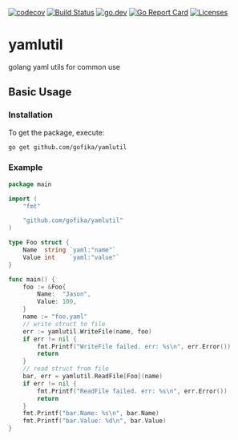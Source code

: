 [![codecov](https://codecov.io/gh/gofika/yamlutil/branch/main/graph/badge.svg)](https://codecov.io/gh/gofika/yamlutil)
[![Build Status](https://github.com/gofika/yamlutil/workflows/build/badge.svg)](https://github.com/gofika/yamlutil)
[![go.dev](https://img.shields.io/badge/go.dev-reference-007d9c?logo=go&logoColor=white)](https://pkg.go.dev/github.com/gofika/yamlutil)
[![Go Report Card](https://goreportcard.com/badge/github.com/gofika/yamlutil)](https://goreportcard.com/report/github.com/gofika/yamlutil)
[![Licenses](https://img.shields.io/github/license/gofika/yamlutil)](LICENSE)

# yamlutil

golang yaml utils for common use


## Basic Usage

### Installation

To get the package, execute:

```bash
go get github.com/gofika/yamlutil
```

### Example

```go
package main

import (
	"fmt"

	"github.com/gofika/yamlutil"
)

type Foo struct {
	Name  string `yaml:"name"`
	Value int    `yaml:"value"`
}

func main() {
	foo := &Foo{
		Name:  "Jason",
		Value: 100,
	}
	name := "foo.yaml"
	// write struct to file
	err := yamlutil.WriteFile(name, foo)
	if err != nil {
		fmt.Printf("WriteFile failed. err: %s\n", err.Error())
		return
	}
	// read struct from file
	bar, err = yamlutil.ReadFile[Foo](name)
	if err != nil {
		fmt.Printf("ReadFile failed. err: %s\n", err.Error())
		return
	}
	fmt.Printf("bar.Name: %s\n", bar.Name)
	fmt.Printf("bar.Value: %d\n", bar.Value)
}
```
